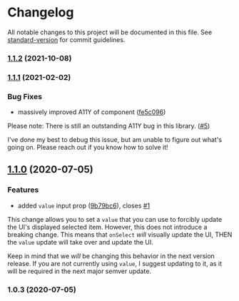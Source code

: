 # Changelog

All notable changes to this project will be documented in this file. See [standard-version](https://github.com/conventional-changelog/standard-version) for commit guidelines.

### [1.1.2](https://github.com/crutchcorn/react-native-button-toggle-group/compare/v1.1.1...v1.1.2) (2021-10-08)

### [1.1.1](https://github.com/crutchcorn/react-native-button-toggle-group/compare/v1.1.0...v1.1.1) (2021-02-02)


### Bug Fixes

* massively improved A11Y of component ([fe5c096](https://github.com/crutchcorn/react-native-button-toggle-group/commit/fe5c096f9bf4e229369d535245f36e2e6d977e33))

Please note: There is still an outstanding A11Y bug in this library. ([#5](https://github.com/oceanbit-dev/react-native-button-toggle-group/issues/5))

I've done my best to debug this issue, but am unable to figure out what's going on. Please reach out if you know how to solve it!

## [1.1.0](https://github.com/crutchcorn/react-native-button-toggle-group/compare/v1.0.3...v1.1.0) (2020-07-05)


### Features

* added `value` input prop ([9b79bc6](https://github.com/crutchcorn/react-native-button-toggle-group/commit/9b79bc6bbf5a2055af890336faec6defab1b58b0)), closes [#1](https://github.com/crutchcorn/react-native-button-toggle-group/issues/1)

This change allows you to set a `value` that you can use to forcibly update the UI's displayed
selected item. However, this does not introduce a breaking change. This means that `onSelect`
_will_ visually update the UI, THEN the `value` update will take over and update the UI.

Keep in mind that we _will_ be changing this behavior in the next version release.
If you are not currently using `value`, I suggest updating to it, as it will be required
in the next major semver update.

### 1.0.3 (2020-07-05)
